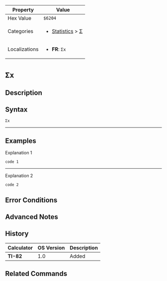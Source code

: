 | Property      | Value |
|---------------|-------|
| Hex Value     | `$6204`|
| Categories    | <ul><li>[Statistics](<../categories/Statistics.md>) > [Σ](<../categories/Statistics.md#Σ>)</li></ul> |
| Localizations | <ul><li><b>FR</b>: `Σx`</li></ul> |

# `Σx`

## Description




## Syntax
`Σx`

<hr>

## Examples

Explanation 1
```ti-basic
code 1
```
---
Explanation 2
```ti-basic
code 2
```

## Error Conditions


## Advanced Notes


## History
| Calculator | OS Version | Description |
|------------|------------|-------------|
| <b>TI-82</b> | 1.0 | Added

## Related Commands

    